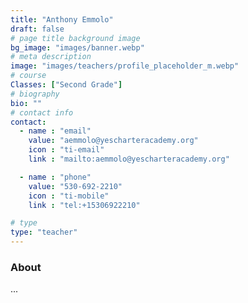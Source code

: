 ```yaml
---
title: "Anthony Emmolo"
draft: false
# page title background image
bg_image: "images/banner.webp"
# meta description  
image: "images/teachers/profile_placeholder_m.webp"
# course
Classes: ["Second Grade"]
# biography
bio: ""
# contact info
contact:
  - name : "email"
    value: "aemmolo@yescharteracademy.org"
    icon : "ti-email" 
    link : "mailto:aemmolo@yescharteracademy.org"

  - name : "phone"
    value: "530-692-2210"
    icon : "ti-mobile" 
    link : "tel:+15306922210"

# type
type: "teacher"
---
```


### About

...
